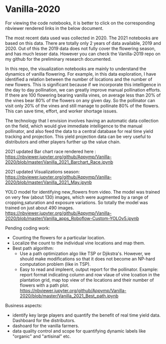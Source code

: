 # Vanilla-2020
For viewing the code notebooks, it is better to click on the corresponding nbviewer rendered links in the below document. 

The most recent data used was collected in 2020. The 2021 notebooks are based on this data. There are totally only 2 years of data available, 2019 and 2020. Out of this the 2019 data does not fully cover the flowering season, and has much lesser data. However you can check the Vanilla-2019 repo on my github for the preliminary research documented. 


In this repo, the visualization notebooks are mainly to understand the dynamics of vanilla flowering. For example, in this data exploration, I have identified a relation between the number of locations and the number of new flowers. This is significant because if we incorporate this intelligence in the day to day pollination, we can greatly improve manual pollination efforts. If there are 100 flowering bearing vanilla vines, on average less than 20% of the vines bear 80% of the flowers on any given day. So the pollinator can visit only 20% of the vines and still manage to pollinate 80% of the flowers. This can save time, effort, and worker shortage issues.

The technology that I envision involves having an automatic data collection on the field, which would give immediate intelligence to the manual pollinator, and also feed the data to a central database for real time yield tracking and projection. This yield projection data can be very useful to distributors and other players further up the value chain.

2021 updated Bar chart race rendered here : https://nbviewer.jupyter.org/github/Appymp/Vanilla-2020/blob/master/Vanilla_2021_Barchart_Race.ipynb

2021 updated Visualizations season: https://nbviewer.jupyter.org/github/Appymp/Vanilla-2020/blob/master/Vanilla_2021_May.ipynb

YOLO model for identifying new_flowers from video. The model was trained on very few (about 130) images, which were augmented by a range of cropping,saturation and exposure variations. So totally the model was trained on just about 490 images. 
https://nbviewer.jupyter.org/github/Appymp/Vanilla-2020/blob/master/Vanilla_apps_Roboflow-Custom-YOLOv5.ipynb


Pending coding work:
- Counting the flowers for a particular location.
- Localize the count to the individual vine locations and map them. 
- Best path algorithm:
  - Use a path optimization algo like TSP or Djikstra's. However, we should make modifications so that it does not become an NP-hard computation problem (like in TSP).
  - Easy to read and impleent, output report for the pollinator. Example: report format indicating column and row vlaue of vine lcoation in the plantation grid, map  top view of the locations and their number of flowers with a path plot.
https://nbviewer.jupyter.org/github/Appymp/Vanilla-2020/blob/master/Vanilla_2021_Best_path.ipynb
 

Business aspects:
- identify key large players and quantify the benefit of real time yield data. Dashboard for the distributors.
- dashoard for the vanilla farmers.
- data quality control and scope for quantifying dynamic labels like "organic" and "artisinal" etc.
